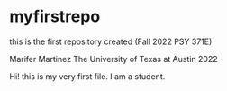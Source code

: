 # myfirstrepo
this is the first repository created (Fall 2022 PSY 371E)

Marifer Martinez The University of Texas at Austin 2022

Hi! this is my very first file. I am a student.
